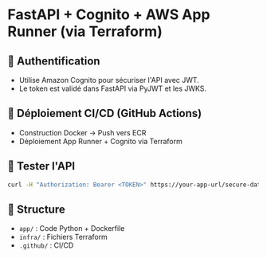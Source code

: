 
# FastAPI + Cognito + AWS App Runner (via Terraform)

## 🔐 Authentification
- Utilise Amazon Cognito pour sécuriser l'API avec JWT.
- Le token est validé dans FastAPI via PyJWT et les JWKS.

## 🚀 Déploiement CI/CD (GitHub Actions)
- Construction Docker → Push vers ECR
- Déploiement App Runner + Cognito via Terraform

## 🧪 Tester l'API
```bash
curl -H "Authorization: Bearer <TOKEN>" https://your-app-url/secure-data
```

## 📂 Structure
- `app/` : Code Python + Dockerfile
- `infra/` : Fichiers Terraform
- `.github/` : CI/CD
